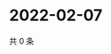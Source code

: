 # 2022-02-07

共 0 条

<!-- BEGIN WEIBO -->
<!-- 最后更新时间 Mon Feb 07 2022 12:14:28 GMT+0800 (China Standard Time) -->

<!-- END WEIBO -->
